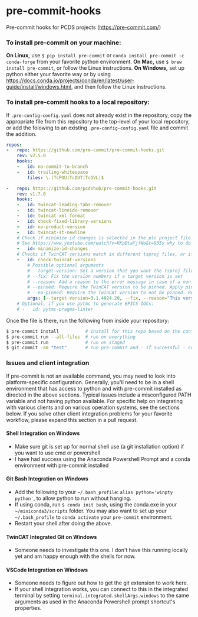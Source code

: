 # pre-commit-hooks
Pre-commit hooks for PCDS projects (https://pre-commit.com/)


### To install pre-commit on your machine:

**On Linux,** use `$ pip install pre-commit` or `conda install pre-commit -c conda-forge` from your favorite python environment.
**On Mac,** use `$ brew install pre-commit`, or follow the Linux instructions.
**On Windows,** set up python either your favorite way or by using https://docs.conda.io/projects/conda/en/latest/user-guide/install/windows.html, and then follow the Linux instructions.

### To install pre-commit hooks to a local repository:

If `.pre-config-config.yaml` does not already exist in the repository, copy
the appropriate file from this repository to the top-level of your local
repository, or add the folowing to an existing `.pre-config-config.yaml`
file and commit the addition.

```yaml
repos:
-   repo: https://github.com/pre-commit/pre-commit-hooks.git
    rev: v2.5.0
    hooks:
    -   id: no-commit-to-branch
    -   id: trailing-whitespace
        files: \.(TcPOU|TcDUT|TcGVL)$

-   repo: https://github.com/pcdshub/pre-commit-hooks.git
    rev: v1.7.0
    hooks:
    -   id: twincat-leading-tabs-remover
    -   id: twincat-lineids-remover
    -   id: twincat-xml-format
    -   id: check-fixed-library-versions
    -   id: no-product-version
    -   id: twincat-st-newline
    # Check if minimize id changes is selected in the plc project file.
    # See https://www.youtube.com/watch?v=KKpBtaYjfWo&t=935s why to do this.
    -   id: minimize-id-changes
    # Checks if TwinCAT versions match in different tsproj files, or if it matches the targeted one.
    -   id: check-twincat-versions
        # Possible optional arguments
        # --target-version: Set a version that you want the tsproj file to have
        # --fix: Fix the version numbers if a target version is set
        # --reason: Add a reason to the error message in case of a non-matching version.
        # --pinned: Require the TwinCAT version to be pinned. Apply pinning if combined with --fix.
        # --no-pinned: Require the TwinCAT version to not be pinned. Remove pinning if combined with --fix.
        args: [--target-version=3.1.4024.20, --fix, --reason="This version has a crucial new feature"]
    # Optional, if you use pytmc to generate EPICS IOCs:
    # -   id: pytmc-pragma-linter
```

Once the file is there, run the following from inside your repository:
```bash
$ pre-commit install          # install for this repo based on the config
$ pre-commit run --all-files  # run on everything
$ pre-commit run              # run on staged
$ git commit -am "test"       # run pre-commit and - if successful - commit
```

### Issues and client integration

If pre-commit is not an available command, you may need to look into platform-specific configuration. Generally, you'll need to be in a shell environment that has access to python and with pre-commit installed as directed in the above sections. Typical issues include a misconfigured PATH variable and not having python available. For specific help on integrating with various clients and on various operation systems, see the sections below. If you solve other client integration problems for your favorite workflow, please expand this section in a pull request.

#### Shell Integration on Windows

- Make sure git is set up for normal shell use (a git installation option) if you want to use cmd or powershell
- I have had success using the Anaconda Powershell Prompt and a conda environment with pre-commit installed

#### Git Bash Integration on Windows

- Add the following to your `~/.bash_profile`: `alias python='winpty python'`, to allow python to run without hanging.
- If using conda, run `$ conda init bash`, using the conda.exe in your `~/miniconda3/scripts` folder. You may also want to set up your `~/.bash_profile` to `conda activate` your `pre-commit` environment.
- Restart your shell after doing the above.

#### TwinCAT Integrated Git on Windows

- Someone needs to investigate this one. I don't have this running locally yet and am happy enough with the shells for now.

#### VSCode Integration on Windows

- Someone needs to figure out how to get the git extension to work here.
- If your shell integration works, you can connect to this in the integrated terminal by setting `terminal.integrated.shellArgs.windows` to the same arguments as used in the Anaconda Powershell prompt shortcut's properties.
